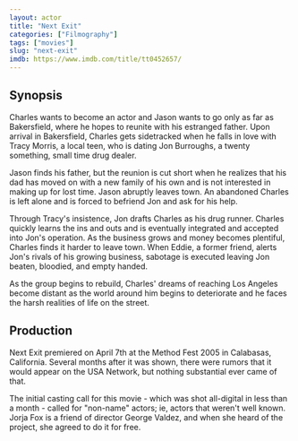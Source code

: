 ```yaml
---
layout: actor
title: "Next Exit"
categories: ["Filmography"]
tags: ["movies"]
slug: "next-exit"
imdb: https://www.imdb.com/title/tt0452657/
---
```


## Synopsis

Charles wants to become an actor and Jason wants to go only as far as Bakersfield, where he hopes to reunite with his estranged father. Upon arrival in Bakersfield, Charles gets sidetracked when he falls in love with Tracy Morris, a local teen, who is dating Jon Burroughs, a twenty something, small time drug dealer.

Jason finds his father, but the reunion is cut short when he realizes that his dad has moved on with a new family of his own and is not interested in making up for lost time. Jason abruptly leaves town. An abandoned Charles is left alone and is forced to befriend Jon and ask for his help.

Through Tracy's insistence, Jon drafts Charles as his drug runner. Charles quickly learns the ins and outs and is eventually integrated and accepted into Jon's operation. As the business grows and money becomes plentiful, Charles finds it harder to leave town. When Eddie, a former friend, alerts Jon's rivals of his growing business, sabotage is executed leaving Jon beaten, bloodied, and empty handed.

As the group begins to rebuild, Charles' dreams of reaching Los Angeles become distant as the world around him begins to deteriorate and he faces the harsh realities of life on the street.

## Production

Next Exit premiered on April 7th at the Method Fest 2005 in Calabasas, California. Several months after it was shown, there were rumors that it would appear on the USA Network, but nothing substantial ever came of that.

The initial casting call for this movie - which was shot all-digital in less than a month - called for "non-name" actors; ie, actors that weren't well known. Jorja Fox is a friend of director George Valdez, and when she heard of the project, she agreed to do it for free.
